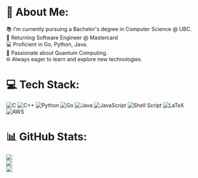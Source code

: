 # 💫 About Me:
📚 I'm currently pursuing a Bachelor's degree in Computer Science @ UBC.<br>👔 Returning Software Engineer @ Mastercard <br>💻 Proficient in Go, Python, Java.<br>🤖 Passionate about Quantum Computing.<br>🌐 Always eager to learn and explore new technologies.<br>


# 💻 Tech Stack:
![C](https://img.shields.io/badge/c-%2300599C.svg?style=for-the-badge&logo=c&logoColor=white) ![C++](https://img.shields.io/badge/c++-%2300599C.svg?style=for-the-badge&logo=c%2B%2B&logoColor=white) ![Python](https://img.shields.io/badge/python-3670A0?style=for-the-badge&logo=python&logoColor=ffdd54) ![Go](https://img.shields.io/badge/go-%2300ADD8.svg?style=for-the-badge&logo=go&logoColor=white) ![Java](https://img.shields.io/badge/java-%23ED8B00.svg?style=for-the-badge&logo=openjdk&logoColor=white) ![JavaScript](https://img.shields.io/badge/javascript-%23323330.svg?style=for-the-badge&logo=javascript&logoColor=%23F7DF1E) ![Shell Script](https://img.shields.io/badge/shell_script-%23121011.svg?style=for-the-badge&logo=gnu-bash&logoColor=white) ![LaTeX](https://img.shields.io/badge/latex-%23008080.svg?style=for-the-badge&logo=latex&logoColor=white) ![AWS](https://img.shields.io/badge/AWS-%23FF9900.svg?style=for-the-badge&logo=amazon-aws&logoColor=white)
# 📊 GitHub Stats:
![](https://github-readme-stats.vercel.app/api?username=mohsenbakhit&theme=dark&hide_border=false&include_all_commits=false&count_private=false)<br/>
![](https://github-readme-streak-stats.herokuapp.com/?user=mohsenbakhit&theme=dark&hide_border=false)<br/>
![](https://raw.githubusercontent.com/username/github-stats/master/generated/languages.svg#gh-dark-mode-only)
<!-- Proudly created with GPRM ( https://gprm.itsvg.in ) -->

